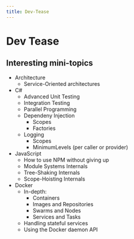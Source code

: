 ```yaml
---
title: Dev-Tease
---
```


# Dev Tease

## Interesting mini-topics

- Architecture
  - Service-Oriented architectures
- C#
  - Advanced Unit Testing
  - Integration Testing
  - Parallel Programming
  - Dependeny Injection
    - Scopes
    - Factories
  - Logging
    - Scopes
    - MinimumLevels (per caller or provider)
- JavaScript
  - How to use NPM without giving up
  - Module Systems Internals
  - Tree-Shaking Internals
  - Scope-Hoisting Internals
- Docker
  - In-depth:
    - Containers
    - Images and Repositories
    - Swarms and Nodes
    - Services and Tasks
  - Handling stateful services
  - Using the Docker daemon API


